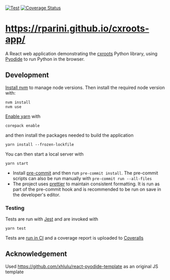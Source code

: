 [![Test](https://github.com/rparini/cxroots-app/actions/workflows/test.yml/badge.svg)](https://github.com/rparini/cxroots-app/actions/workflows/test.yml)
[![Coverage Status](https://coveralls.io/repos/github/rparini/cxroots-app/badge.svg?branch=master)](https://coveralls.io/github/rparini/cxroots-app?branch=master)

# https://rparini.github.io/cxroots-app/

A React web application demonstrating the [cxroots](https://github.com/rparini/cxroots) Python library, using [Pyodide](https://pyodide.org/en/stable/) to run Python in the browser.

## Development

[Install nvm](https://github.com/nvm-sh/nvm#installing-and-updating) to manage node versions. Then install the required node version with:

```
nvm install
nvm use
```

[Enable yarn](https://yarnpkg.com/getting-started/install) with

```
corepack enable
```

and then install the packages needed to build the application

```
yarn install --frozen-lockfile
```

You can then start a local server with

```
yarn start
```

- Install [pre-commit](https://pre-commit.com/) and then run `pre-commit install`. The pre-commit scripts can also be run manually with `pre-commit run --all-files`
- The project uses [prettier](https://prettier.io/) to maintain consistent formatting. It is run as part of the pre-commit hook and is recommended to be run on save in the developer's editor.

### Testing

Tests are run with [Jest](https://jestjs.io/) and are invoked with

```
yarn test
```

Tests are [run in CI](https://github.com/rparini/cxroots-app/actions/workflows/test.yml) and a coverage report is uploaded to [Coveralls](https://coveralls.io/github/rparini/cxroots-app)

## Acknowledgement

Used https://github.com/xhlulu/react-pyodide-template as an original JS template
